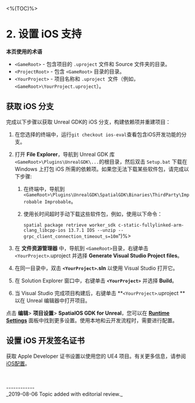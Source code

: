 <%(TOC)%>

# 2. 设置 iOS 支持

**本页使用的术语**

- `<GameRoot>` - 包含项目的 `.uproject` 文件和 Source 文件夹的目录。
- `<ProjectRoot>` - 包含 `<GameRoot>` 目录的目录。
- `<YourProject>` - 项目名称和 `.uproject `文件（例如，`<GameRoot>\YourProject.uproject`）。

## 获取 iOS 分支

完成以下步骤以获取 Unreal GDK的 iOS 分支，构建依赖项并重建项目：

1. 在您选择的终端中，运行``git checkout ios-eval``查看包含iOS开发功能的分支。
2. 打开 **File Explorer**，导航到 Unreal GDK 库 `<GameRoot>\Plugins\UnrealGDK\...`的根目录，然后双击 `Setup.bat` 下载在 Windows 上打包 iOS 所需的依赖项。如果您无法下载某些软件包，请完成以下步骤:
   
    1. 在终端中，导航到 `<GameRoot>\Plugins\UnrealGDK\SpatialGDK\Binaries\ThirdParty\Improbable Improbable`。
    2. 使用长时间超时手动下载这些软件包，例如，使用以下命令：

        `spatial package retrieve worker_sdk c-static-fullylinked-arm-clang_libcpp-ios 13.7.1 IOS --unzip --grpc_client_connection_timeout_s=10m`")%>
3. 在 **文件资源管理器** 中，导航到 `<GameRoot>`目录，右键单击 `<YourProject>`.uproject 并选择 **Generate Visual Studio Project files**。
4. 在同一目录中，双击 **`<YourProject>`.sln** 以使用 Visual Studio 打开它。
5. 在 Solution Explorer 窗口中，右键单击 **`<YourProject>`** 并选择 **Build**。
6. 当 Visual Studio 完成项目构建后，右键单击 **`<YourProject>`.uproject ** 以在 Unreal 编辑器中打开项目。

点击 **编辑**> **项目设置**> **SpatialOS GDK for Unreal**，您可以在 **[Runtime Settings](https://docs.improbable.io/unreal/latest/content/unreal-editor-interface/runtime-settings)** 面板中找到更多设置。使用本地和云开发流程时，需要进行配置。

## 设置 iOS 开发签名证书

获取 Apple Developer 证书设置以使用您的 UE4 项目。有关更多信息，请参阅 [iOS配置](https://docs.unrealengine.com/en-US/Platforms/Mobile/iOS/Provisioning/index.html)。

<br/>
<br/>------------<br/>
_2019-08-06 Topic added with editorial review._
